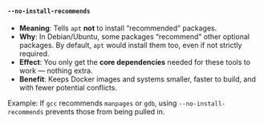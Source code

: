 #### `--no-install-recommends`
- **Meaning**: Tells `apt` **not** to install “recommended” packages.
- **Why**: In Debian/Ubuntu, some packages “recommend” other optional packages. By default, `apt` would install them too, even if not strictly required.
- **Effect**: You only get the **core dependencies** needed for these tools to work — nothing extra.
- **Benefit**: Keeps Docker images and systems smaller, faster to build, and with fewer potential conflicts.

Example:
If `gcc` recommends `manpages` or `gdb`, using `--no-install-recommends` prevents those from being pulled in.
